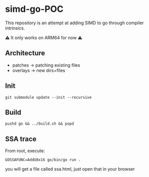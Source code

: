 # simd-go-POC

This repository is an attempt at adding SIMD to go through compiler intrinsics.

:warning: It only works on ARM64 for now :warning:

## Architecture

- patches -> patching existing files
- overlays -> new dirs+files

## Init

```
git submodule update --init --recursive
```

## Build

```
pushd go && ../build.sh && popd
```

## SSA trace

From root, execute:

```
GOSSAFUNC=AddU8x16 go/bin/go run .
```

you will get a file called ssa.html, just open that in your browser